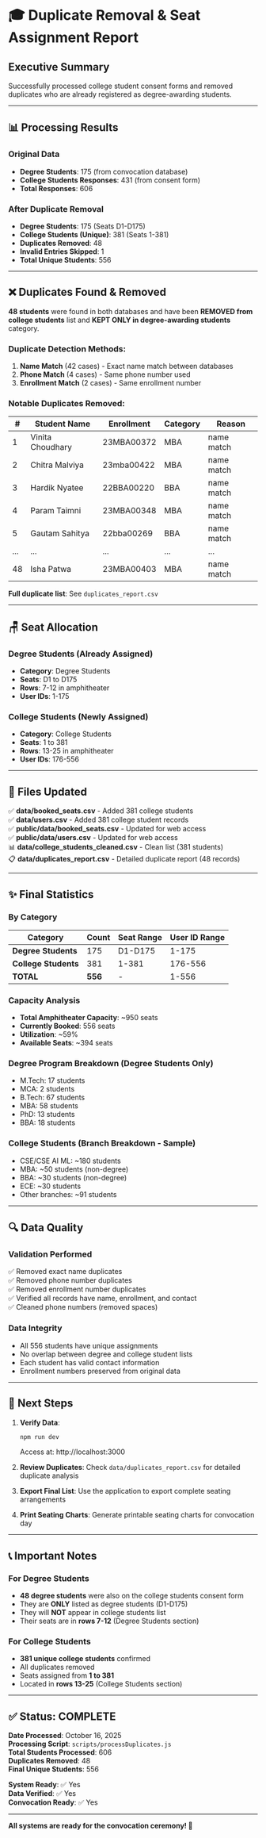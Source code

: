 # 🎓 Duplicate Removal & Seat Assignment Report

## Executive Summary

Successfully processed college student consent forms and removed duplicates who are already registered as degree-awarding students.

---

## 📊 Processing Results

### Original Data

- **Degree Students**: 175 (from convocation database)
- **College Students Responses**: 431 (from consent form)
- **Total Responses**: 606

### After Duplicate Removal

- **Degree Students**: 175 (Seats D1-D175)
- **College Students (Unique)**: 381 (Seats 1-381)
- **Duplicates Removed**: 48
- **Invalid Entries Skipped**: 1
- **Total Unique Students**: 556

---

## ❌ Duplicates Found & Removed

**48 students** were found in both databases and have been **REMOVED from college students** list and **KEPT ONLY in degree-awarding students** category.

### Duplicate Detection Methods:

1. **Name Match** (42 cases) - Exact name match between databases
2. **Phone Match** (4 cases) - Same phone number used
3. **Enrollment Match** (2 cases) - Same enrollment number

### Notable Duplicates Removed:

| #   | Student Name     | Enrollment | Category | Reason     |
| --- | ---------------- | ---------- | -------- | ---------- |
| 1   | Vinita Choudhary | 23MBA00372 | MBA      | name match |
| 2   | Chitra Malviya   | 23mba00422 | MBA      | name match |
| 3   | Hardik Nyatee    | 22BBA00220 | BBA      | name match |
| 4   | Param Taimni     | 23MBA00348 | MBA      | name match |
| 5   | Gautam Sahitya   | 22bba00269 | BBA      | name match |
| ... | ...              | ...        | ...      | ...        |
| 48  | Isha Patwa       | 23MBA00403 | MBA      | name match |

**Full duplicate list**: See `duplicates_report.csv`

---

## 🪑 Seat Allocation

### Degree Students (Already Assigned)

- **Category**: Degree Students
- **Seats**: D1 to D175
- **Rows**: 7-12 in amphitheater
- **User IDs**: 1-175

### College Students (Newly Assigned)

- **Category**: College Students
- **Seats**: 1 to 381
- **Rows**: 13-25 in amphitheater
- **User IDs**: 176-556

---

## 📁 Files Updated

✅ **data/booked_seats.csv** - Added 381 college students  
✅ **data/users.csv** - Added 381 college student records  
✅ **public/data/booked_seats.csv** - Updated for web access  
✅ **public/data/users.csv** - Updated for web access  
📊 **data/college_students_cleaned.csv** - Clean list (381 students)  
📋 **data/duplicates_report.csv** - Detailed duplicate report (48 records)

---

## ✨ Final Statistics

### By Category

| Category             | Count   | Seat Range | User ID Range |
| -------------------- | ------- | ---------- | ------------- |
| **Degree Students**  | 175     | D1-D175    | 1-175         |
| **College Students** | 381     | 1-381      | 176-556       |
| **TOTAL**            | **556** | -          | 1-556         |

### Capacity Analysis

- **Total Amphitheater Capacity**: ~950 seats
- **Currently Booked**: 556 seats
- **Utilization**: ~59%
- **Available Seats**: ~394 seats

### Degree Program Breakdown (Degree Students Only)

- M.Tech: 17 students
- MCA: 2 students
- B.Tech: 67 students
- MBA: 58 students
- PhD: 13 students
- BBA: 18 students

### College Students (Branch Breakdown - Sample)

- CSE/CSE AI ML: ~180 students
- MBA: ~50 students (non-degree)
- BBA: ~30 students (non-degree)
- ECE: ~30 students
- Other branches: ~91 students

---

## 🔍 Data Quality

### Validation Performed

✅ Removed exact name duplicates  
✅ Removed phone number duplicates  
✅ Removed enrollment number duplicates  
✅ Verified all records have name, enrollment, and contact  
✅ Cleaned phone numbers (removed spaces)

### Data Integrity

- All 556 students have unique assignments
- No overlap between degree and college student lists
- Each student has valid contact information
- Enrollment numbers preserved from original data

---

## 🚀 Next Steps

1. **Verify Data**:

   ```bash
   npm run dev
   ```

   Access at: http://localhost:3000

2. **Review Duplicates**:
   Check `data/duplicates_report.csv` for detailed duplicate analysis

3. **Export Final List**:
   Use the application to export complete seating arrangements

4. **Print Seating Charts**:
   Generate printable seating charts for convocation day

---

## 📞 Important Notes

### For Degree Students

- **48 degree students** were also on the college students consent form
- They are **ONLY** listed as degree students (D1-D175)
- They will **NOT** appear in college students list
- Their seats are in **rows 7-12** (Degree Students section)

### For College Students

- **381 unique college students** confirmed
- All duplicates removed
- Seats assigned from **1 to 381**
- Located in **rows 13-25** (College Students section)

---

## ✅ Status: COMPLETE

**Date Processed**: October 16, 2025  
**Processing Script**: `scripts/processDuplicates.js`  
**Total Students Processed**: 606  
**Duplicates Removed**: 48  
**Final Unique Students**: 556

**System Ready**: ✅ Yes  
**Data Verified**: ✅ Yes  
**Convocation Ready**: ✅ Yes

---

**All systems are ready for the convocation ceremony! 🎉**
